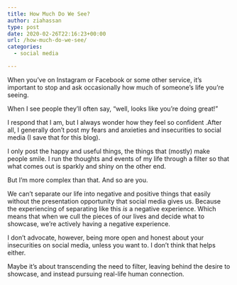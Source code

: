 ```yaml
---
title: How Much Do We See?
author: ziahassan
type: post
date: 2020-02-26T22:16:23+00:00
url: /how-much-do-we-see/
categories:
  - social media

---
```

When you’ve on Instagram or Facebook or some other service, it’s important to stop and ask occasionally how much of someone’s life you’re seeing.

When I see people they’ll often say, “well, looks like you’re doing great!”

I respond that I am, but I always wonder how they feel so confident .After all, I generally don’t post my fears and anxieties and insecurities to social media (I save that for this blog).

I only post the happy and useful things, the things that (mostly) make people smile. I run the thoughts and events of my life through a filter so that what comes out is sparkly and shiny on the other end. 

But I’m more complex than that. And so are you.

We can’t separate our life into negative and positive things that easily without the presentation opportunity that social media gives us. Because the experiencing of separating like this _is_ a negative experience. Which means that when we cull the pieces of our lives and decide what to showcase, we’re actively having a negative experience.

I don’t advocate, however, being more open and honest about your insecurities on social media, unless you want to. I don’t think that helps either.

Maybe it’s about transcending the need to filter, leaving behind the desire to showcase, and instead pursuing real-life human connection.